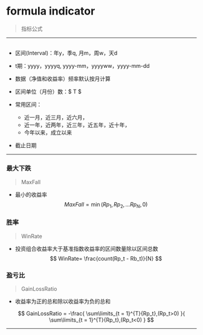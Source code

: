 
# formula indicator
> 指标公式


---
##

- 区间(Interval)：年y，季q, 月m，周w，天d

- t期：yyyy，yyyyq, yyyy-mm，yyyyww，yyyy-mm-dd

- 数据（净值和收益率）频率默认按月计算

- 区间单位（月份）数：$ T $

- 常用区间：
    - 近一月，近三月，近六月，
    - 近一年，近两年，近三年，近五年，近十年，
    - 今年以来，成立以来

- 截止日期








---
### 最大下跌
> MaxFall
- 最小的收益率
$$
MaxFall = \min(Rp_1,Rp_2,\ldots Rp_N, 0)
$$



### 胜率
> WinRate
- 投资组合收益率大于基准指数收益率的区间数量除以区间总数
$$
WinRate= \frac{count(Rp_t - Rb_t)}{N}
$$

### 盈亏比
> GainLossRatio
- 收益率为正的总和除以收益率为负的总和

$$
GainLossRatio = -\frac{
    \sum\limits_{t = 1}^{T}{Rp_t},(Rp_t>0)
}{
    \sum\limits_{t = 1}^{T}{Rp_t},(Rp_t<0)
}
$$

---
